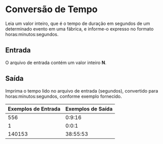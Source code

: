 # Conversão de Tempo
Leia um valor inteiro, que é o tempo de duração em segundos de um determinado evento em uma fábrica, e informe-o expresso no formato horas:minutos:segundos.

## Entrada
O arquivo de entrada contém um valor inteiro **N**.

## Saída
Imprima o tempo lido no arquivo de entrada (segundos), convertido para horas:minutos:segundos, conforme exemplo fornecido.

| Exemplos de Entrada | Exemplos de Saída |
|---|---|
556|0:9:16
1|0:0:1
140153|38:55:53
